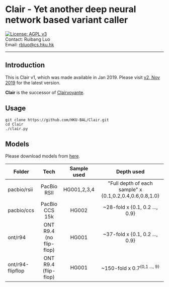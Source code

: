 # Clair - Yet another deep neural network based variant caller  
[![License: AGPL v3](https://img.shields.io/badge/License-AGPL%20v3-blue.svg)](https://www.gnu.org/licenses/agpl-3.0)  
Contact: Ruibang Luo  
Email: rbluo@cs.hku.hk  

***

## Introduction
This is Clair v1, which was made available in Jan 2019. Please visit [v2, Nov 2019](https://github.com/HKU-BAL/Clair) for the latest version.

__Clair__ is the successor of [Clairvoyante](https://github.com/aquaskyline/Clairvoyante).

## Usage
```shell
git clone https://github.com/HKU-BAL/Clair.git
cd Clair
./clair.py
```

## Models
Please download models from [here](http://www.bio8.cs.hku.hk/clair/models/).

Folder | Tech | Sample used | Depth used
--- | :---: | :---: | :---: |
pacbio/rsii | PacBio RSII | HG001,2,3,4 | "Full depth of each sample" x {0.1,0.2,0.4,0.6,0.8,1.0} |
pacbio/ccs | PacBio CCS 15k | HG002 | ~28-fold x {0.1, 0.2 ..., 0.9} |
ont/r94 | ONT R9.4 (no flip-flop) | HG001 | ~37-fold x {0.1, 0.2 ..., 0.9} |
ont/r94-flipflop | ONT R9.4 (flip-flop) | HG001 | ~150-fold x 0.7<sup>{0,1 ..., 9}</sup>
